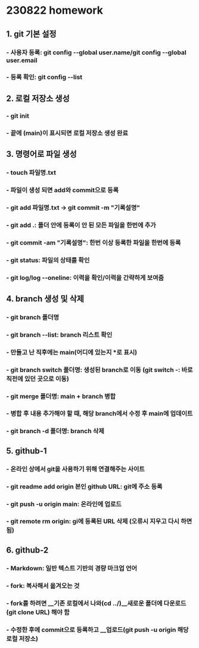 # 230822 homework #

## 1. git 기본 설정 ##
### - 사용자 등록: git config --global user.name/git config --global user.email ###
### - 등록 확인: git config --list  ###

## 2. 로컬 저장소 생성 ##
### - git init ###
### - 끝에 (main)이 표시되면 로컬 저장소 생성 완료  ###

## 3. 명령어로 파일 생성 ##
### - touch 파일명.txt ###
### - 파일이 생성 되면 add와 commit으로 등록  ###
### - git add 파일명.txt -> git commit -m "기록설명"  ###
### - git add .: 폴더 안에 등록이 안 된 모든 파일을 한번에 추가 ###
### - git commit -am "기록설명": 한번 이상 등록한 파일을 한번에 등록 ###
### - git status: 파일의 상태를 확인  ###
### - git log/log --oneline: 이력을 확인/이력을 간략하게 보여줌 ###

## 4. branch 생성 및 삭제 ##
### - git branch 폴더명 ###
### - git branch --list: branch 리스트 확인  ###
### - 만들고 난 직후에는 main(어디에 있는지 *로 표시)  ###
### - git branch switch 폴더명: 생성된 branch로 이동 (git switch -: 바로 직전에 있던 곳으로 이동) ###
### - git merge 폴더명: main + branch 병합 ###
### - 병합 후 내용 추가해야 할 때, 해당 branch에서 수정 후 main에 업데이트 ###
### - git branch -d 폴더명: branch 삭제 ###

## 5. github-1 ##
### - 온라인 상에서 git을 사용하기 위해 연결해주는 사이트 ###
### - git readme add origin 본인 github URL: git에 주소 등록 ###
### - git push -u origin main: 온라인에 업로드 ###
### - git remote rm origin: gi에 등록된 URL 삭제 (오류시 지우고 다시 하면 됨) ###

## 6. github-2 ##
### - Markdown: 일반 텍스트 기반의 경량 마크업 언어 ###
### - fork: 복사해서 옮겨오는 것 ###
### - fork를 하려면 __기존 로컬에서 나와(cd ../)__새로운 폴더에 __다운로드(git clone URL)__ 해야 함 ###
### - 수정한 후에 commit으로 등록하고 __업로드(git push -u origin 해당 로컬 저장소) ###
